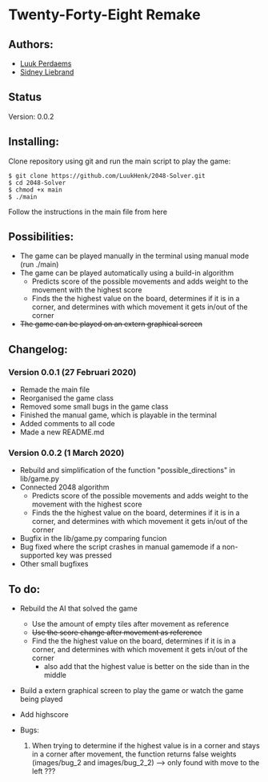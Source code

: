 # Twenty-Forty-Eight **Remake**

## Authors:
- [Luuk Perdaems](https://github.com/LuukHenk)
- [Sidney Liebrand](https://github.com/SidOfc)

## Status
Version: 0.0.2

## Installing:
Clone repository using git and run the main script to play the game:
```
$ git clone https://github.com/LuukHenk/2048-Solver.git
$ cd 2048-Solver
$ chmod +x main
$ ./main
```
Follow the instructions in the main file from here

## Possibilities:
- The game can be played manually in the terminal using manual mode (run ./main)
- The game can be played automatically using a build-in algorithm
    - Predicts score of the possible movements and adds weight to the movement with the highest score
    - Finds the the highest value on the board, determines if it is in a corner, and determines with which movement it gets in/out of the corner
- ~~The game can be played on an extern graphical screen~~

## Changelog:
### Version 0.0.1 (27 Februari 2020)
- Remade the main file
- Reorganised the game class
- Removed some small bugs in the game class
- Finished the manual game, which is playable in the terminal
- Added comments to all code
- Made a new README.md

### Version 0.0.2 (1 March 2020)
- Rebuild and simplification of the function "possible_directions" in lib/game.py
- Connected 2048 algorithm
    - Predicts score of the possible movements and adds weight to the movement with the highest score
    - Finds the the highest value on the board, determines if it is in a corner, and determines with which movement it gets in/out of the corner
- Bugfix in the lib/game.py comparing funcion
- Bug fixed where the script crashes in manual gamemode if a non-supported key was pressed
- Other small bugfixes

## To do:
- Rebuild the AI that solved the game
    - Use the amount of empty tiles after movement as reference
    - ~~Use the score change after movement as reference~~
    - Find the the highest value on the board, determines if it is in a corner, and determines with which movement it gets in/out of the corner
        - also add that the highest value is better on the side than in the middle
- Build a extern graphical screen to play the game or watch the game being played
- Add highscore

- Bugs:
    1. When trying to determine if the highest value is in a corner and stays in a corner after movement, the function returns false weights (images/bug_2 and images/bug_2_2) --> only found with move to the left ???
